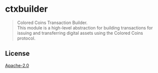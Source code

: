 # ctxbuilder

> Colored Coins Transaction Builder.<br>
> This module is a high-level abstraction for building transactions for issuing and transferring digital assets using the Colored Coins protocol.

## License

[Apache-2.0](http://www.apache.org/licenses/LICENSE-2.0)

